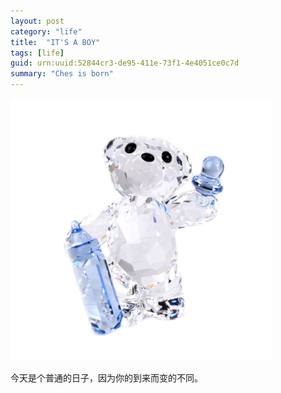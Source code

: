 ```yaml
---
layout: post
category: "life"
title:  "IT'S A BOY"
tags: [life]
guid: urn:uuid:52844cr3-de95-411e-73f1-4e4051ce0c7d
summary: "Ches is born"
---
```


<img alt="" border="0" src="/media/files/2015/bearborn.JPG" width=420px>     
 
今天是个普通的日子，因为你的到来而变的不同。  
